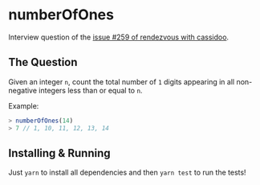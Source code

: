 # numberOfOnes

Interview question of the [issue #259 of rendezvous with cassidoo](https://buttondown.email/cassidoo/archive/science-is-not-a-boys-game-its-not-a-girls-game/).

## The Question

Given an integer `n`, count the total number of `1` digits appearing in all non-negative integers less than or equal to `n`.

Example:
```js
> numberOfOnes(14)
> 7 // 1, 10, 11, 12, 13, 14
```

## Installing & Running

Just `yarn` to install all dependencies and then `yarn test` to run the tests!

